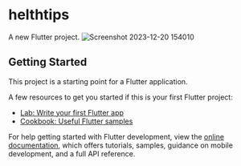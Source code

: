 # helthtips

A new Flutter project.
![Screenshot 2023-12-20 154010](https://github.com/kgcemon/health_care_ui/assets/146537184/a6b4f68e-3831-4adb-b7f7-9c7dafa87cd6)

## Getting Started

This project is a starting point for a Flutter application.

A few resources to get you started if this is your first Flutter project:

- [Lab: Write your first Flutter app](https://docs.flutter.dev/get-started/codelab)
- [Cookbook: Useful Flutter samples](https://docs.flutter.dev/cookbook)

For help getting started with Flutter development, view the
[online documentation](https://docs.flutter.dev/), which offers tutorials,
samples, guidance on mobile development, and a full API reference.
